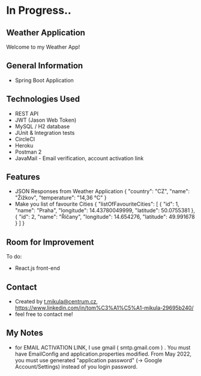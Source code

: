 # In Progress.. 





## Weather Application
Welcome to my Weather App!

## General Information
- Spring Boot Application

## Technologies Used
- REST API
- JWT (Jason Web Token)
- MySQL / H2 database
- JUnit & Integration tests
- CircleCI
- Heroku
- Postman 2
- JavaMail - Email verification, account activation link

## Features
- JSON Responses from Weather Application
  {
  "country": "CZ",
  "name": "Žižkov",
  "temperature": "14,36 °C"
  }
- Make you list of favourite Cities {
  "listOfFavouriteCities": [
  {
  "id": 1,
  "name": "Praha",
  "longitude": 14.43780049999,
  "latitude": 50.0755381
  },
  {
  "id": 2,
  "name": "Říčany",
  "longitude": 14.654276,
  "latitude": 49.991678
  }
  ]
  }
## Room for Improvement
To do:
- React.js front-end

## Contact
- Created by t.mikula@centrum.cz,
  https://www.linkedin.com/in/tom%C3%A1%C5%A1-mikula-29695b240/
- feel free to contact me!

## My Notes
- for EMAIL ACTIVATION LINK, I use gmail ( smtp.gmail.com ) . You must have EmailConfig and application.properties modified.
  From May 2022, you must use generated "application password" (-> Google Account/Settings) instead of you login password.